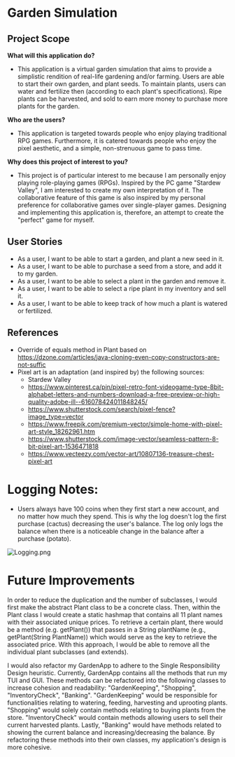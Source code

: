 # Garden Simulation

## Project Scope

**What will this application do?**
- This application is a virtual garden simulation that aims to provide a simplistic rendition of real-life gardening 
  and/or farming. Users are able to start their own garden, and plant seeds. To maintain plants, users can water and 
  fertilize then (according to each plant's specifications). Ripe plants can be harvested, and sold to earn more money
  to purchase more plants for the garden. 


**Who are the users?**
- This application is targeted towards people who enjoy playing traditional RPG games. Furthermore, it is catered towards people who
enjoy the pixel aesthetic, and a simple, non-strenuous game to pass time.
  

**Why does this project of interest to you?**

- This project is of particular interest to me because I am personally enjoy playing role-playing games (RPGs).
  Inspired by the PC game "Stardew Valley", I am interested to create my own interpretation of it. The collaborative 
  feature of this game is also inspired by my personal preference for collaborative games over single-player games. 
  Designing and implementing this application is, therefore, an attempt to create the "perfect" game for myself.

## User Stories
- As a user, I want to be able to start a garden, and plant a new seed in it.
- As a user, I want to be able to purchase a seed from a store, and add it to my garden.
- As a user, I want to be able to select a plant in the garden and remove it.
- As a user, I want to be able to select a ripe plant in my inventory and sell it. 
- As a user, I want to be able to keep track of how much a plant is watered or fertilized.

## References 
- Override of equals method in Plant based on https://dzone.com/articles/java-cloning-even-copy-constructors-are-not-suffic
- Pixel art is an adaptation (and inspired by) the following sources:
  - Stardew Valley
  - https://www.pinterest.ca/pin/pixel-retro-font-videogame-type-8bit-alphabet-letters-and-numbers-download-a-free-preview-or-high-quality-adobe-ill--616078424011848245/
  - https://www.shutterstock.com/search/pixel-fence?image_type=vector
  - https://www.freepik.com/premium-vector/simple-home-with-pixel-art-style_18262961.htm
  - https://www.shutterstock.com/image-vector/seamless-pattern-8-bit-pixel-art-1536471818
  - https://www.vecteezy.com/vector-art/10807136-treasure-chest-pixel-art

# Logging Notes:
- Users always have 100 coins when they first start a new account, and no matter how much they spend. This is why the
 log doesn't log the first purchase (cactus) decreasing the user's balance. The log only logs the balance when there is
a noticeable change in the balance after a purchase (potato).

![Logging.png](https://github.students.cs.ubc.ca/CPSC210-2022W-T2/project_v6l7y/blob/135f9706d99e7ae92a5e76de089c2dadd9202b2d/Logging.png)

# Future Improvements
In order to reduce the duplication and the number of subclasses, I would first make the abstract Plant class to be a concrete
class. Then, within the Plant class I would create a static hashmap that contains all 11 plant names with their associated 
unique prices. To retrieve a certain plant, there would be a method (e.g. getPlant()) that passes in a String plantName (e.g., getPlant(String PlantName))
which would serve as the key to retrieve the associated price. With this approach, I would be able to remove all the individual 
plant subclasses (and extends). 

I would also refactor my GardenApp to adhere to the Single Responsibility Design heuristic. Currently, GardenApp contains all 
the methods that run my TUI and GUI. These methods can be refactored into the following classes to increase cohesion and
readability: "GardenKeeping", "Shopping", "InventoryCheck", "Banking". "GardenKeeping" would be responsible for functionalities relating
to watering, feeding, harvesting and uprooting plants. "Shopping" would solely contain methods relating to buying plants from 
the store. "InventoryCheck" would contain methods allowing users to sell their current harvested plants. Lastly,
"Banking" would have methods related to showing the current balance and increasing/decreasing the balance. By refactoring these methods
into their own classes, my application's design is more cohesive. 
